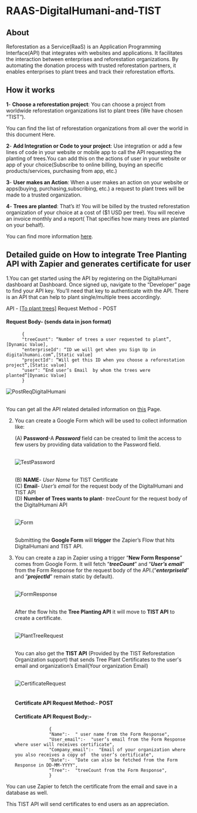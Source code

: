 # RAAS-DigitalHumani-and-TIST


## About

Reforestation as a Service(RaaS) is an Application Programming Interface(API) that integrates with websites and applications. It facilitates the interaction between enterprises and reforestation organizations.
By automating the donation process with trusted reforestation partners, it enables enterprises to plant trees and track their reforestation efforts.

## How it works

**1**- **Choose a reforestation project**: You can choose a project from worldwide reforestation organizations list to plant trees (We have chosen “TIST”).

You can find the list of reforestation organizations from all over the world in this document  Here.

**2**- **Add Integration or Code to your project**: Use integration or add a few lines of code in your website or mobile app to call the API requesting the planting of trees.You can add this on the actions of user  in your website or app of your choice(Subscribe to online billing, buying an specific products/services, purchasing from app, etc.)

**3**- **User makes an Action**: When a user makes an action on your website or apps(buying, purchasing,subscribing, etc.) a request to plant trees will be made to a trusted organization.

**4**- **Trees are planted**: That’s it! You will be billed by the trusted reforestation organization of your choice at a cost of ($1 USD per tree). You will receive an invoice monthly and a report( That specifies how many trees are planted on your behalf).

You can find more information [here](https://www.digitalhumani.com/). 

## Detailed guide on How to integrate Tree Planting API with Zapier and generates certificate for user

1.You can get started using the API by registering on the DigitalHumani dashboard at Dashboard. Once signed up, navigate to the “Developer” page to find your API key. You’ll need that key to authenticate with the API. 
There is an API that can help to plant single/multiple trees accordingly.

API - [[To plant trees]](https://api.digitalhumani.com/tree)
Request Method - POST  

#### Request Body- (sends data in json format)  
          {  
	      "treeCount": “Number of trees a user requested to plant”,[Dynamic Value],  
	      "enterpriseId": “ID we will get when you Sign Up in digitalhumani.com”,[Static value]  
	      "projectId": “Will get this ID when you choose a reforestation project”,[Static value]  
	      "user": “End user’s Email  by whom the trees were planted”[Dynamic Value]  
	      }  
	      
![PostReqDigitalHumani](https://user-images.githubusercontent.com/47526754/208604980-13c5a859-a065-41e4-a162-0f92f6911dfe.png)<br><br>


  You can get all the API related detailed information on [this](https://docs.digitalhumani.com/) Page.

2. You can create a Google Form which will be used to collect information like:

    (A) **Password**-A _**Password**_ field can be created to limit the access to few users by providing data validation to the Password field.</br></br>



  	![TestPassword](https://user-images.githubusercontent.com/47526754/208227944-74f9c39e-dec3-472d-9afd-1c08c987a308.png)</br></br>





    (B) **NAME**- _User Name_ for TIST Certificate</br>
    (C) **Email**- _User’s email_ for the request body of the DigitalHumani and TIST API</br>
    (D) **Number of Trees wants to plant**- _treeCount_ for the request body of the DigitalHumani API</br></br>



	![Form](https://user-images.githubusercontent.com/47526754/208227955-2c61c13e-9eea-41e3-90db-2273cfe7818a.png)</br></br>




	Submitting the **Google Form** will **trigger** the Zapier’s Flow that hits DigitalHumani and TIST API.



3. You can create a zap in Zapier using a trigger “**New Form Response**” comes from Google Form. It will fetch “_**treeCount**_” and “_**User’s email**_” from the Form Response for the request body of the API.(“_**enterpriseId**_” and “_**projectId**_” remain static by default).</br></br>


	![FormResponse](https://user-images.githubusercontent.com/47526754/208227956-a49b96d8-9ce0-4729-b856-16a3593a3891.png)</br></br>

    After the flow hits the **Tree Planting API** it will move to **TIST API** to create a certificate.</br></br>
 
	![PlantTreeRequest](https://user-images.githubusercontent.com/47526754/208227957-5c90658e-f548-4edb-bf60-a5d0eea3cc84.png)</br></br>

    You can also get the **TIST API** (Provided by the TIST Reforestation Organization support) that sends Tree Plant Certificates to the user's email and organization’s Email(Your organization Email) </br></br>

	![CertificateRequest](https://user-images.githubusercontent.com/47526754/208227951-c801bc48-9bca-4768-a662-5ffcd95cc723.png)</br></br>

	#### Certificate API Request Method:- **POST**
	
	#### Certificate API Request Body:-    
					{  
	 				"Name":-  " user name from the Form Response",  
  	 				"User_email":-  "user’s email from the Form Response where user will receives certificate",   
   	 				"Company_email":-  "Email of your organization where you also receives a copy of  the user’s certificate",   
   	 				"Date":-  "Date can also be fetched from the Form Response in DD-MM-YYYY",   
   	 				"Tree":-  "treeCount from the Form Response",    
					}
	 
			 

You can use Zapier to fetch the certificate from the email and save in a database as well.

This TIST API will send certificates to end users as an appreciation.
